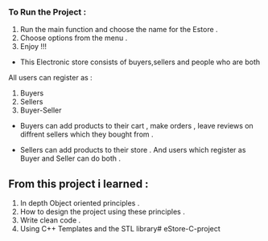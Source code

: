 ### To Run the Project :

1. Run the main function and choose the name for the Estore .
2. Choose options from the menu .
3. Enjoy !!!

* This Electronic store consists of buyers,sellers and people who are both

All users can register as :
1. Buyers
2. Sellers
3. Buyer-Seller

* Buyers can add products to their cart , make orders , leave reviews on    diffrent sellers which they bought from .

* Sellers can add products to their store .
And users which register as Buyer and Seller can do both . 

## From this project i learned : 

1. In depth Object oriented principles .
2. How to design the project using these principles .
3. Write clean code .
4. Using C++ Templates and the STL library# eStore-C-project
